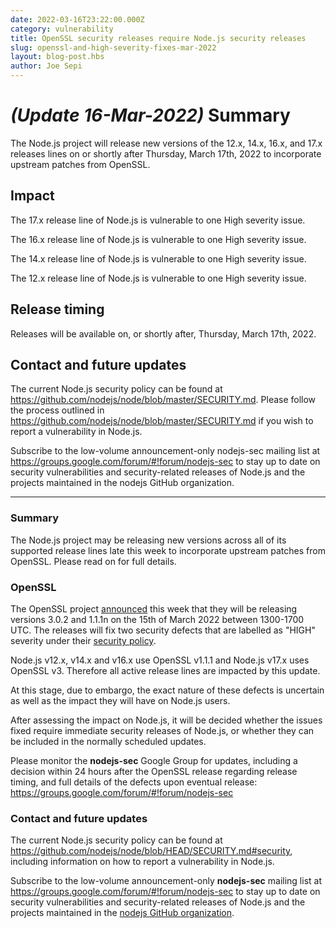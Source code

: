 ```yaml
---
date: 2022-03-16T23:22:00.000Z
category: vulnerability
title: OpenSSL security releases require Node.js security releases
slug: openssl-and-high-severity-fixes-mar-2022
layout: blog-post.hbs
author: Joe Sepi
---
```


# _(Update 16-Mar-2022)_ Summary

The Node.js project will release new versions of the 12.x, 14.x, 16.x, and 17.x
releases lines on or shortly after Thursday, March 17th, 2022 to incorporate
upstream patches from OpenSSL.

## Impact

The 17.x release line of Node.js is vulnerable to one High severity issue.

The 16.x release line of Node.js is vulnerable to one High severity issue.

The 14.x release line of Node.js is vulnerable to one High severity issue.

The 12.x release line of Node.js is vulnerable to one High severity issue.
## Release timing

Releases will be available on, or shortly after, Thursday, March 17th, 2022.

## Contact and future updates

The current Node.js security policy can be found at https://github.com/nodejs/node/blob/master/SECURITY.md.
Please follow the process outlined in https://github.com/nodejs/node/blob/master/SECURITY.md
if you wish to report a vulnerability in Node.js.

Subscribe to the low-volume announcement-only nodejs-sec mailing list at https://groups.google.com/forum/#!forum/nodejs-sec to stay up to date on security vulnerabilities and security-related releases of Node.js and the projects maintained in the nodejs GitHub organization.

---

### Summary

The Node.js project may be releasing new versions across all of its supported
release lines late this week to incorporate upstream patches from OpenSSL.
Please read on for full details.

### OpenSSL

The OpenSSL project
[announced](https://mta.openssl.org/pipermail/openssl-announce/2022-March/000216.html)
this week that they will be releasing versions 3.0.2 and 1.1.1n on the 15th of
March 2022 between 1300-1700 UTC. The releases will fix two security defects that are
labelled as "HIGH" severity under their
[security policy](https://www.openssl.org/policies/secpolicy.html).

Node.js v12.x, v14.x and v16.x use OpenSSL v1.1.1 and Node.js v17.x uses OpenSSL
v3. Therefore all active release lines are impacted by this update.

At this stage, due to embargo, the exact nature of these defects is uncertain
as well as the impact they will have on Node.js users.

After assessing the impact on Node.js, it will be decided whether the issues
fixed require immediate security releases of Node.js, or whether they can be
included in the normally scheduled updates.

Please monitor the **nodejs-sec** Google Group for updates, including a
decision within 24 hours after the OpenSSL release regarding release timing,
and full details of the defects upon eventual release:
https://groups.google.com/forum/#!forum/nodejs-sec

### Contact and future updates

The current Node.js security policy can be found at
<https://github.com/nodejs/node/blob/HEAD/SECURITY.md#security>,
including information on how to report a vulnerability in Node.js.

Subscribe to the low-volume announcement-only **nodejs-sec** mailing list at
https://groups.google.com/forum/#!forum/nodejs-sec to stay up to date on
security vulnerabilities and security-related releases of Node.js and the
projects maintained in the
[nodejs GitHub organization](https://github.com/nodejs).
